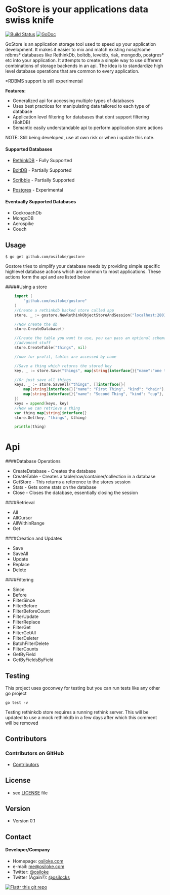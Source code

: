 GoStore is your applications data swiss knife
======

[![Build Status](https://travis-ci.org/osiloke/gostore.png)](https://travis-ci.org/osiloke/gostore)
[![GoDoc](https://godoc.org/github.com/osiloke/gostore?status.svg)](http://godoc.org/github.com/osiloke/gostore)

GoStore is an application storage tool used to speed up your application development. It makes it easier to mix and match existing nosql/some rdbms* databases like RethinkDb, boltdb, leveldb, riak, mongodb, postgres* etc into your application.
It attempts to create a simple way to use different combinations of storage backends in an api.
The idea is to standardize high level database operations that are common to every application.

*RDBMS support is still experimental

**Features:**
- Generalized api for accessing multiple types of databases
- Uses best practices for manipulating data tailored to each type of database
- Application level filtering for databases that dont support filtering (BoltDB)
- Semantic easily understandable api to perform application store actions

NOTE:
Still being developed, use at own risk or when i update this note.

#### Supported Databases
* [RethinkDB](https://github.com/rethinkdb/rethinkdb) - Fully Supported

* [BoltDB](https://github.com/boltdb/bolt) - Partially Supported

* [Scribble](https://github.com/nanobox-io/golang-scribble) - Partially Supported

* [Postgres](https://github.com/postgres/postgres) - Experimental

#### Eventually Supported Databases
* CockroachDb
* MongoDB
* Aerospike
* Couch

## Usage

```
$ go get github.com/osiloke/gostore
```

Gostore tries to simplify your database needs by providing simple specific highlevel database actions which are common to most applications. These actions form the api and are listed below

#####Using a store

```go
	import (
		"github.com/osiloke/gostore"
	)
	//Create a rethinkdb backed store called app
	store, _ := gostore.NewRethinkObjectStoreAndSession("localhost:28015", "app")

	//Now create the db
	store.CreateDatabase()

	//Create the table you want to use, you can pass an optional schema which is used to some
	//advanced stuff
	store.CreateTable("things", nil)

	//now for profit, tables are accessed by name

	//Save a thing which returns the stored key
	key, _ := store.Save("things", map[string]interface{}{"name":"one thing", "kind": "table"})

	//Or just save all things
	keys, _ := store.SaveAll("things", []interface{}{
		map[string]interface{}{"name": "First Thing", "kind": "chair"},
		map[string]interface{}{"name": "Second Thing", "kind": "cup"},
	})
	keys = append(keys, key)
	//Now we can retrieve a thing
	var thing map[string]interface{}
	store.Get(key, "things", &thing)

	println(thing)

```

Api
====

####Database Operations

*	CreateDatabase - Creates the database
* 	CreateTable - Creates a table/row/container/collection in a database
* 	GetStore - This returns a reference to the stores session
*	Stats - Gets some stats on the database
*	Close - Closes the database, essentially closing the session

####Retrieval

*	All 
*	AllCursor
*	AllWithinRange
*	Get

####Creation and Updates

*	Save
*	SaveAll
*	Update
*	Replace
*	Delete

####Filtering

*	Since
*	Before
*	FilterSince
*	FilterBefore
*	FilterBeforeCount
*	FilterUpdate
*	FilterReplace
*	FilterGet
*	FilterGetAll
*	FilterDeleter
*	BatchFilterDelete
*	FilterCounts
*	GetByField
*	GetByFieldsByField

## Testing
This project uses goconvey for testing but you can run tests like any other go project

```
go test -v
```

Testing rethinkdb store requires a running rethink server. This will be updated to use a mock rethinkdb in a few days after which this comment will be removed

## Contributors

### Contributors on GitHub
* [Contributors](https://github.com/osiloke/gostore/graphs/contributors)

## License 
* see [LICENSE](https://github.com/osiloke/gostore/blob/master/LICENSE.md) file

## Version 
* Version 0.1

## Contact
#### Developer/Company
* Homepage: [osiloke.com](http://osiloke.com "Osiloke Blogs Sometimes")
* e-mail: me@osiloke.com
* Twitter: [@osiloke](https://twitter.com/osiloke "osiloke on twitter") 
* Twitter (Again?): [@osilocks](https://twitter.com/osilocks "osiloke on twitter") 

[![Flattr this git repo](http://api.flattr.com/button/flattr-badge-large.png)](https://flattr.com/submit/auto?user_id=lgxkqk&url=https://github.com/osiloke/gostore&title=gostore&language=golang&tags=github&category=software) 
